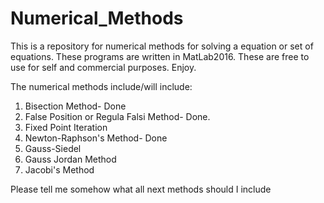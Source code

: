 # Numerical_Methods

This is a repository for numerical methods for solving a equation or set of equations. These programs are written in MatLab2016. These are free to use for self and commercial purposes. Enjoy.

The numerical methods include/will include:
1. Bisection Method- Done
2. False Position or Regula Falsi Method- Done.
3. Fixed Point Iteration
4. Newton-Raphson's Method- Done
5. Gauss-Siedel
6. Gauss Jordan Method
7. Jacobi's Method

Please tell me somehow what all next methods should I include
